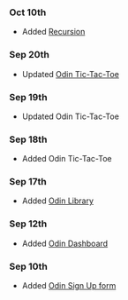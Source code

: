 
### Oct 10th
- Added [Recursion](https://kileo123.github.io/OdinP/JsBasic/recursion.html)
### Sep 20th
- Updated [Odin Tic-Tac-Toe](https://kileo123.github.io/OdinP/JsBasic/ttt.html)
### Sep 19th 
- Updated Odin Tic-Tac-Toe
### Sep 18th 
- Added Odin Tic-Tac-Toe
### Sep 17th 
- Added [Odin Library](https://kileo123.github.io/OdinP/JsBasic/library.html)
### Sep 12th
- Added [Odin Dashboard](https://kileo123.github.io/OdinP/JsBasic/dashboard.html)
### Sep 10th
- Added [Odin Sign Up form](https://kileo123.github.io/OdinP/JsBasic/signup.html)
